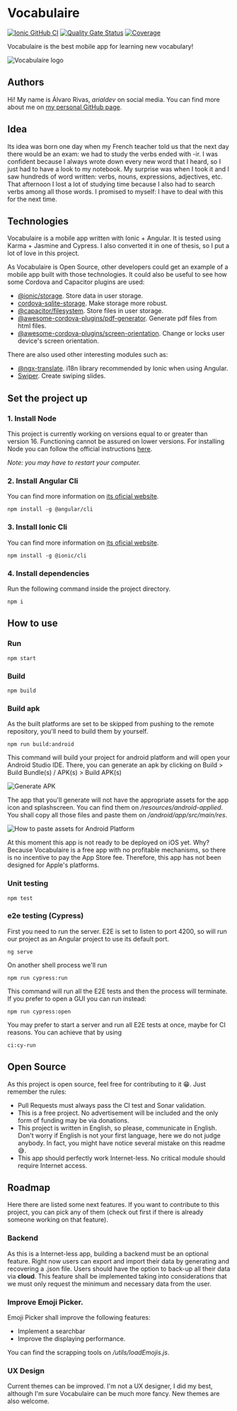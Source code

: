 # Vocabulaire

[![Ionic GitHub CI](https://github.com/arialdev/vocabulaire/actions/workflows/pipeline.yml/badge.svg?branch=main)](https://github.com/arialdev/vocabulaire/actions/workflows/pipeline.yml)
[![Quality Gate Status](https://sonarcloud.io/api/project_badges/measure?project=arialdev_vocabulaire&metric=alert_status)](https://sonarcloud.io/summary/new_code?id=arialdev_vocabulaire)
[![Coverage](https://sonarcloud.io/api/project_badges/measure?project=arialdev_vocabulaire&metric=coverage)](https://sonarcloud.io/summary/new_code?id=arialdev_vocabulaire)

Vocabulaire is the best mobile app for learning new vocabulary!

![Vocabulaire logo](/resources/readme/logo.png "Vocabulaire logo")

## Authors

Hi! My name is Álvaro Rivas, *arialdev* on social media. You can find more about me
on [my personal GitHub page](https://github.com/arialdev/arialdev).

## Idea

Its idea was born one day when my French teacher told us that the next day there would be an exam: we had to study the
verbs ended with -ir.
I was confident because I always wrote down every new word that I heard, so I just had to have a look to my notebook.
My surprise was when I took it and I saw hundreds of word written: verbs, nouns, expressions, adjectives, etc. That
afternoon I lost a lot of studying time because I also had to search verbs among all those words. I promised to myself:
I have to deal with this for the next time.

## Technologies

Vocabulaire is a mobile app written with Ionic + Angular. It is tested using Karma + Jasmine and Cypress.
I also converted it in one of thesis, so I put a lot of love in this project.

As Vocabulaire is Open Source, other developers could get an example of a mobile app built with those technologies.
It could also be useful to see how some Cordova and Capacitor plugins are used:

- [@ionic/storage](https://github.com/ionic-team/ionic-storage). Store data in user storage.
- [cordova-sqlite-storage](https://github.com/ionic-team/ionic-storage#sqlite-installation). Make storage more robust.
- [@capacitor/filesystem](https://capacitorjs.com/docs/apis/filesystem). Store files in user storage.
- [@awesome-cordova-plugins/pdf-generator](https://ionicframework.com/docs/native/pdf-generator). Generate pdf files
  from html files.
- [@awesome-cordova-plugins/screen-orientation](https://ionicframework.com/docs/native/screen-orientation). Change or
  locks user device's screen orientation.

There are also used other interesting modules such as:

- [@ngx-translate](https://github.com/ngx-translate/core). i18n library recommended by Ionic when using Angular.
- [Swiper](https://swiperjs.com). Create swiping slides.

## Set the project up

### 1. Install Node
This project is currently working on versions equal to or greater than version 16. Functioning cannot be assured on lower versions.
For installing Node you can follow the official instructions [here](https://nodejs.org/en/download/).

*Note: you may have to restart your computer.*

### 2. Install Angular Cli
You can find more information on [its oficial website](https://angular.io/cli).
```shell
npm install -g @angular/cli
```

### 3. Install Ionic Cli
You can find more information on [its oficial website](https://ionicframework.com/docs/cli).
```shell
npm install -g @ionic/cli
```

### 4. Install dependencies
Run the following command inside the project directory.
```shell
npm i
```

## How to use

### Run

```shell
npm start
```

### Build

```shell
npm build
```

### Build apk

As the built platforms are set to be skipped from pushing to the remote repository, you'll need to build them by
yourself.

```shell
npm run build:android
```

This command will build your project for android platform and will open your Android Studio IDE.
There, you can generate an apk by clicking on Build > Build Bundle(s) / APK(s) > Build APK(s)

![Generate APK](/resources/readme/build%20apk.png "How to build APK")

The app that you'll generate will not have the appropriate assets for the app icon and splashscreen.
You can find them on *<root of the project>/resources/android-applied*.
You shall copy all those files and paste them on *<root of the project>/android/app/src/main/res*.

![How to paste assets for Android Platform](/resources/readme/android-assets.png "How to paste assets for Android Platform")

At this moment this app is not ready to be deployed on iOS yet. Why? Because Vocabulaire is a free app with no
profitable
mechanisms, so there is no incentive to pay the App Store fee. Therefore, this app has not been designed for Apple's
platforms.

### Unit testing

```shell
npm test
```

### e2e testing (Cypress)

First you need to run the server. E2E is set to listen to port 4200, so will run our project as an Angular project to
use its default port.

```shell
ng serve
```

On another shell process we'll run

```shell
npm run cypress:run
```

This command will run all the E2E tests and then the process will terminate. If you prefer to open a GUI you can run
instead:

```shell
npm run cypress:open
```

You may prefer to start a server and run all E2E tests at once, maybe for CI reasons. You can achieve that by using

```shell
ci:cy-run
```

## Open Source

As this project is open source, feel free for contributing to it 😁. Just remember the rules:

- Pull Requests must always pass the CI test and Sonar validation.
- This is a free project. No advertisement will be included and the only form of funding may be via donations.
- This project is written in English, so please, communicate in English. Don't worry if English is not your first
  language, here we do not judge anybody. In fact, you might have notice several mistake on this readme 😅.
- This app should perfectly work Internet-less. No critical module should require Internet access.

## Roadmap

Here there are listed some next features. If you want to contribute to this project, you can pick any of them (check out
first if there is already someone working on that feature).

### Backend

As this is a Internet-less app, building a backend must be an optional feature.
Right now users can export and import their data by generating and recovering a .json file.
Users should have the option to back-up all their data via **cloud**.
This feature shall be implemented taking into considerations that we must only request the minimum and necessary data
from the user.

### Improve Emoji Picker.

Emoji Picker shall improve the following features:

- Implement a searchbar
- Improve the displaying performance.

You can find the scrapping tools on *<root of the project>/utils/loadEmojis.js*.

### UX Design

Current themes can be improved. I'm not a UX designer, I did my best, although I'm sure Vocabulaire can be much more
fancy. New themes are also welcome.

